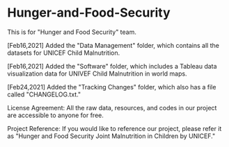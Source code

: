 # Hunger-and-Food-Security

This is for "Hunger and Food Security" team. 

[Feb16,2021] Added the "Data Management" folder, which contains all the datasets for UNICEF Child Malnutrition.

[Feb16,2021] Added the "Software" folder, which includes a Tableau data visualization data for UNIVEF Child Malnutrition in world maps.

[Feb24,2021] Added the "Tracking Changes" folder, which also has a file called "CHANGELOG.txt."

License Agreement: 
All the raw data, resources, and codes in our project are accessible to anyone for free. 

Project Reference: 
If you would like to reference our project, please refer it as "Hunger and Food Security Joint Malnutrition in Children by UNICEF."
